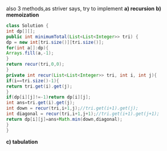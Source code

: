 also 3 methods,as striver says, try to implement
**a) recursion**
**b) memoization**
```java
class Solution {
int dp[][];
public int minimumTotal(List<List<Integer>> tri) {
dp = new int[tri.size()][tri.size()];
for(int a[]:dp){
Arrays.fill(a,-1);
}
return recur(tri,0,0);
}
private int recur(List<List<Integer>> tri, int i, int j){
if(i==tri.size()-1){
return tri.get(i).get(j);
}
if(dp[i][j]!=-1)return dp[i][j];
int ans=tri.get(i).get(j);
int down = recur(tri,i+1,j);//tri.get(i+1).get(j);
int diagonal = recur(tri,i+1,j+1);//tri.get(i+1).get(j+1);
return dp[i][j]=ans+Math.min(down,diagonal);
}
}
```
**c) tabulation**